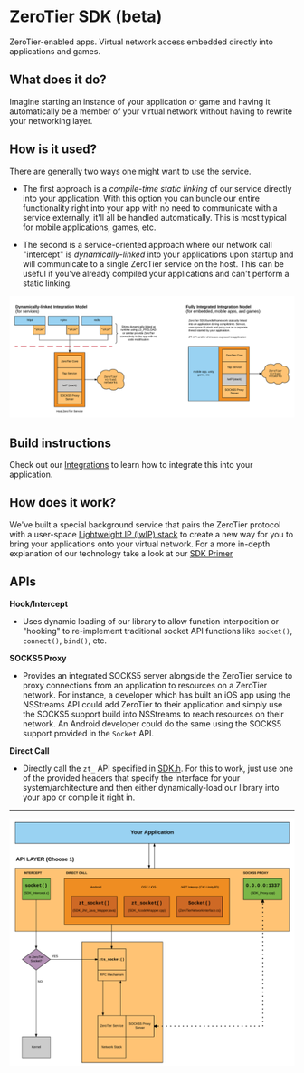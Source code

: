 ZeroTier SDK (beta)
======

ZeroTier-enabled apps. Virtual network access embedded directly into applications and games.

## What does it do?

Imagine starting an instance of your application or game and having it automatically be a member of your virtual network without having to rewrite your networking layer.

## How is it used?

There are generally two ways one might want to use the service. 

 - The first approach is a *compile-time static linking* of our service directly into your application. With this option you can bundle our entire functionality right into your app with no need to communicate with a service externally, it'll all be handled automatically. This is most typical for mobile applications, games, etc.

 - The second is a service-oriented approach where our network call "intercept" is *dynamically-linked* into your applications upon startup and will communicate to a single ZeroTier service on the host. This can be useful if you've already compiled your applications and can't perform a static linking.

![Image](docs/img/methods.png)

## Build instructions

Check out our [Integrations](integrations/) to learn how to integrate this into your application.

## How does it work?

We've built a special background service that pairs the ZeroTier protocol with a user-space [Lightweight IP (lwIP) stack](http://savannah.nongnu.org/projects/lwip/) to create a new way for you to bring your applications onto your virtual network. For a more in-depth explanation of our technology take a look at our [SDK Primer](docs/zt_sdk_primer.md)

## APIs

**Hook/Intercept**
- Uses dynamic loading of our library to allow function interposition or "hooking" to re-implement traditional socket API functions like `socket()`, `connect()`, `bind()`, etc.

**SOCKS5 Proxy**
- Provides an integrated SOCKS5 server alongside the ZeroTier service to proxy connections from an application to resources on a ZeroTier network. For instance, a developer which has built an iOS app using the NSStreams API could add ZeroTier to their application and simply use the SOCKS5 support build into NSStreams to reach resources on their network. An Android developer could do the same using the SOCKS5 support provided in the `Socket` API.

**Direct Call**
- Directly call the `zt_` API specified in [SDK.h](src/SDK.h). For this to work, just use one of the provided headers that specify the interface for your system/architecture and then either dynamically-load our library into your app or compile it right in. 

***
![Image](docs/img/api_diagram.png)
